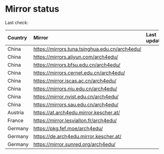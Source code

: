 <script src="./time.js"></script>
# Mirror status
Last check: <script type="text/javascript">localize(1736194913.1882746);</script>

|Country|Mirror|Last update|
|:------|:-----|:----------|
|China|https://mirrors.tuna.tsinghua.edu.cn/arch4edu/|<script type="text/javascript">localize(1736145901);</script>|
|China|https://mirrors.aliyun.com/arch4edu/|<script type="text/javascript">localize(1736145901);</script>|
|China|https://mirrors.bfsu.edu.cn/arch4edu/|<script type="text/javascript">localize(1736145901);</script>|
|China|https://mirrors.cernet.edu.cn/arch4edu/|<script type="text/javascript">localize(1736145901);</script>|
|China|https://mirror.iscas.ac.cn/arch4edu/|<script type="text/javascript">localize(1736102157);</script>|
|China|https://mirrors.nju.edu.cn/arch4edu/|<script type="text/javascript">localize(1736063209);</script>|
|China|https://mirror.nyist.edu.cn/arch4edu/|<script type="text/javascript">localize(1736145901);</script>|
|China|https://mirrors.sau.edu.cn/arch4edu/|<script type="text/javascript">localize(1731653531);</script>|
|Austria|https://at.arch4edu.mirror.kescher.at/|<script type="text/javascript">localize(1736145901);</script>|
|France|https://mirror.lesviallon.fr/arch4edu/|<script type="text/javascript">localize(1736145901);</script>|
|Germany|https://pkg.fef.moe/arch4edu/|<script type="text/javascript">localize(1736145901);</script>|
|Germany|https://de.arch4edu.mirror.kescher.at/|<script type="text/javascript">localize(1736145901);</script>|
|Germany|https://mirror.sunred.org/arch4edu/|<script type="text/javascript">localize(1736145901);</script>|

<script src="./tablefilter/tablefilter.js"></script>
<script src="./table.js"></script>